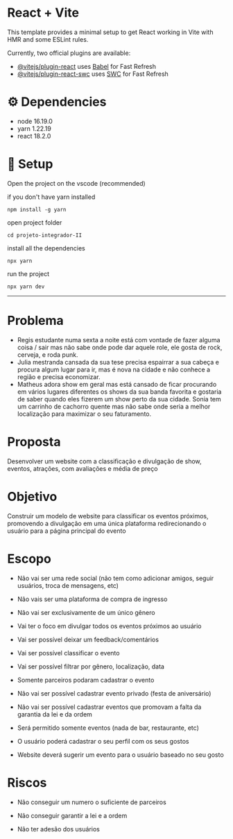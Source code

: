 # React + Vite

This template provides a minimal setup to get React working in Vite with HMR and some ESLint rules.

Currently, two official plugins are available:

- [@vitejs/plugin-react](https://github.com/vitejs/vite-plugin-react/blob/main/packages/plugin-react/README.md) uses [Babel](https://babeljs.io/) for Fast Refresh
- [@vitejs/plugin-react-swc](https://github.com/vitejs/vite-plugin-react-swc) uses [SWC](https://swc.rs/) for Fast Refresh

# :gear: Dependencies

- node 16.19.0
- yarn 1.22.19
- react 18.2.0

# :wrench: Setup

Open the project on the vscode (recommended)

if you don't have yarn installed

```console
npm install -g yarn
```

open project folder

```console
cd projeto-integrador-II
```

install all the dependencies

```console
npx yarn
```

run the project

```console
npx yarn dev
```

---

# Problema

- Regis estudante numa sexta a noite está com vontade de fazer alguma coisa / sair mas não sabe onde pode dar aquele role, ele gosta de rock, cerveja, e roda punk.
- Julia mestranda cansada da sua tese precisa espairrar a sua cabeça e procura algum lugar para ir, mas é nova na cidade e não conhece a região e precisa economizar.
- Matheus adora show em geral mas está cansado de ficar procurando em vários lugares diferentes os shows da sua banda favorita e gostaria de saber quando eles fizerem um show perto da sua cidade.
  Sonia tem um carrinho de cachorro quente mas não sabe onde seria a melhor localização para maximizar o seu faturamento.

# Proposta

Desenvolver um website com a classificação e divulgação de show, eventos, atrações, com avaliações e média de preço

# Objetivo

Construir um modelo de website para classificar os eventos próximos, promovendo a divulgação em uma única plataforma redirecionando o usuário para a página principal do evento

# Escopo

- Não vai ser uma rede social (não tem como adicionar amigos, seguir usuários, troca de mensagens, etc)

- Não vais ser uma plataforma de compra de ingresso

- Não vai ser exclusivamente de um único gênero

- Vai ter o foco em divulgar todos os eventos próximos ao usuário

- Vai ser possível deixar um feedback/comentários

- Vai ser possível classificar o evento

- Vai ser possível filtrar por gênero, localização, data

- Somente parceiros podaram cadastrar o evento

- Não vai ser possível cadastrar evento privado (festa de aniversário)

- Não vai ser possível cadastrar eventos que promovam a falta da garantia da lei e da ordem

- Será permitido somente eventos (nada de bar, restaurante, etc)

- O usuário poderá cadastrar o seu perfil com os seus gostos

- Website deverá sugerir um evento para o usuário baseado no seu gosto

# Riscos

- Não conseguir um numero o suficiente de parceiros

- Não conseguir garantir a lei e a ordem

- Não ter adesão dos usuários
